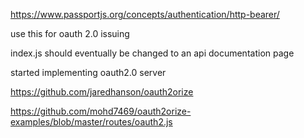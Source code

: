 https://www.passportjs.org/concepts/authentication/http-bearer/

use this for oauth 2.0 issuing

index.js should eventually be changed to an api documentation page

started implementing oauth2.0 server

https://github.com/jaredhanson/oauth2orize

https://github.com/mohd7469/oauth2orize-examples/blob/master/routes/oauth2.js


